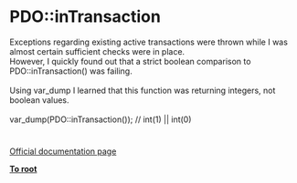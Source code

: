 # PDO::inTransaction



Exceptions regarding existing active transactions were thrown while I was almost certain sufficient checks were in place.<br>However, I quickly found out that a strict boolean comparison to PDO::inTransaction() was failing.<br><br>Using var_dump I learned that this function was returning integers, not boolean values.<br><br>var_dump(PDO::inTransaction()); // int(1) || int(0)  

#

[Official documentation page](https://www.php.net/manual/en/pdo.intransaction.php)

**[To root](/README.md)**